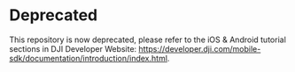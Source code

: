 # Deprecated

This repository is now deprecated, please refer to the iOS & Android tutorial sections in DJI Developer Website: <https://developer.dji.com/mobile-sdk/documentation/introduction/index.html>.
